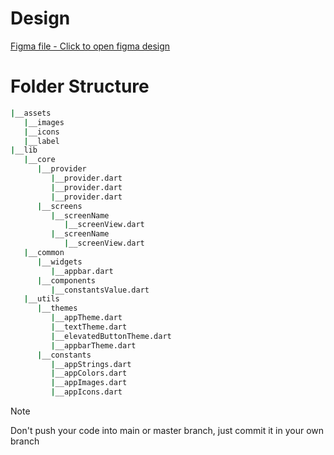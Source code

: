 # Design
[Figma file - Click to open figma design](https://www.figma.com/community/file/1218823989467855715)

# Folder Structure

```bash
|__assets
   |__images
   |__icons
   |__label
|__lib
   |__core
      |__provider
         |__provider.dart
         |__provider.dart
         |__provider.dart
      |__screens
         |__screenName
            |__screenView.dart
         |__screenName
            |__screenView.dart
   |__common
      |__widgets
         |__appbar.dart
      |__components
         |__constantsValue.dart
   |__utils
      |__themes
         |__appTheme.dart
         |__textTheme.dart
         |__elevatedButtonTheme.dart
         |__appbarTheme.dart
      |__constants
         |__appStrings.dart
         |__appColors.dart
         |__appImages.dart
         |__appIcons.dart
```

> [!NOTE]
> Don't push your code into main or master branch, just commit it in your own branch

